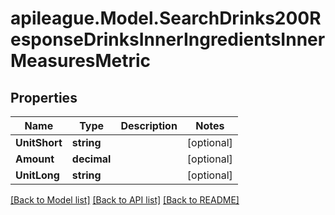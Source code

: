 # apileague.Model.SearchDrinks200ResponseDrinksInnerIngredientsInnerMeasuresMetric

## Properties

Name | Type | Description | Notes
------------ | ------------- | ------------- | -------------
**UnitShort** | **string** |  | [optional] 
**Amount** | **decimal** |  | [optional] 
**UnitLong** | **string** |  | [optional] 

[[Back to Model list]](../README.md#documentation-for-models) [[Back to API list]](../README.md#documentation-for-api-endpoints) [[Back to README]](../README.md)

